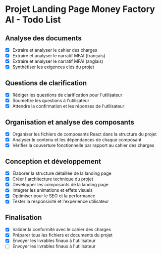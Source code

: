 # Projet Landing Page Money Factory AI - Todo List

## Analyse des documents
- [x] Extraire et analyser le cahier des charges
- [x] Extraire et analyser le narratif MFAI (français)
- [x] Extraire et analyser le narratif MFAI (anglais)
- [x] Synthétiser les exigences clés du projet

## Questions de clarification
- [x] Rédiger les questions de clarification pour l'utilisateur
- [x] Soumettre les questions à l'utilisateur
- [x] Attendre la confirmation et les réponses de l'utilisateur

## Organisation et analyse des composants
- [x] Organiser les fichiers de composants React dans la structure du projet
- [x] Analyser le contenu et les dépendances de chaque composant
- [x] Vérifier la couverture fonctionnelle par rapport au cahier des charges

## Conception et développement
- [x] Élaborer la structure détaillée de la landing page
- [x] Créer l'architecture technique du projet
- [x] Développer les composants de la landing page
- [x] Intégrer les animations et effets visuels
- [x] Optimiser pour le SEO et la performance
- [x] Tester la responsivité et l'expérience utilisateur

## Finalisation
- [x] Valider la conformité avec le cahier des charges
- [x] Préparer tous les fichiers et documents du projet
- [x] Envoyer les livrables finaux à l'utilisateur
- [ ] Envoyer les livrables finaux à l'utilisateur
